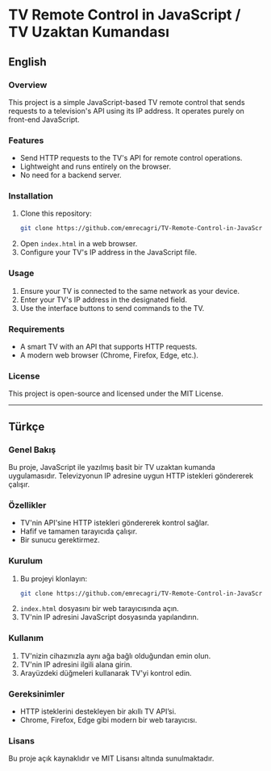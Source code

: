 # TV Remote Control in JavaScript / TV Uzaktan Kumandası

## English
### Overview
This project is a simple JavaScript-based TV remote control that sends requests to a television's API using its IP address. It operates purely on front-end JavaScript.

### Features
- Send HTTP requests to the TV's API for remote control operations.
- Lightweight and runs entirely on the browser.
- No need for a backend server.

### Installation
1. Clone this repository:
   ```sh
   git clone https://github.com/emrecagri/TV-Remote-Control-in-JavaScript_TV-Uzaktan-Kumandasi.git
   ```
2. Open `index.html` in a web browser.
3. Configure your TV's IP address in the JavaScript file.

### Usage
1. Ensure your TV is connected to the same network as your device.
2. Enter your TV's IP address in the designated field.
3. Use the interface buttons to send commands to the TV.

### Requirements
- A smart TV with an API that supports HTTP requests.
- A modern web browser (Chrome, Firefox, Edge, etc.).

### License
This project is open-source and licensed under the MIT License.

---

## Türkçe
### Genel Bakış
Bu proje, JavaScript ile yazılmış basit bir TV uzaktan kumanda uygulamasıdır. Televizyonun IP adresine uygun HTTP istekleri göndererek çalışır.

### Özellikler
- TV'nin API'sine HTTP istekleri göndererek kontrol sağlar.
- Hafif ve tamamen tarayıcıda çalışır.
- Bir sunucu gerektirmez.

### Kurulum
1. Bu projeyi klonlayın:
   ```sh
   git clone https://github.com/emrecagri/TV-Remote-Control-in-JavaScript_TV-Uzaktan-Kumandasi.git
   ```
2. `index.html` dosyasını bir web tarayıcısında açın.
3. TV'nin IP adresini JavaScript dosyasında yapılandırın.

### Kullanım
1. TV'nizin cihazınızla aynı ağa bağlı olduğundan emin olun.
2. TV'nin IP adresini ilgili alana girin.
3. Arayüzdeki düğmeleri kullanarak TV'yi kontrol edin.

### Gereksinimler
- HTTP isteklerini destekleyen bir akıllı TV API’si.
- Chrome, Firefox, Edge gibi modern bir web tarayıcısı.

### Lisans
Bu proje açık kaynaklıdır ve MIT Lisansı altında sunulmaktadır.

